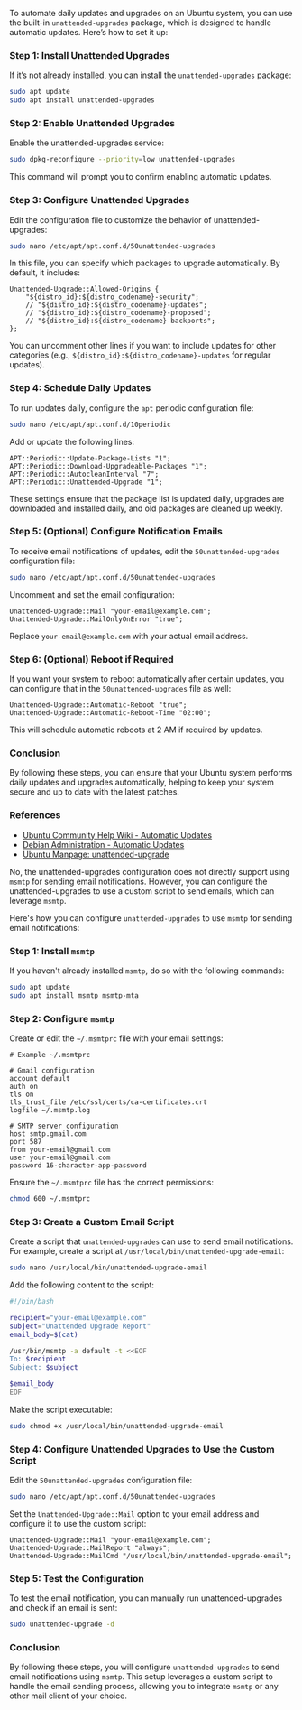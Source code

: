 To automate daily updates and upgrades on an Ubuntu system, you can use the built-in `unattended-upgrades` package, which is designed to handle automatic updates. Here’s how to set it up:

### Step 1: Install Unattended Upgrades

If it’s not already installed, you can install the `unattended-upgrades` package:

```bash
sudo apt update
sudo apt install unattended-upgrades
```

### Step 2: Enable Unattended Upgrades

Enable the unattended-upgrades service:

```bash
sudo dpkg-reconfigure --priority=low unattended-upgrades
```

This command will prompt you to confirm enabling automatic updates.

### Step 3: Configure Unattended Upgrades

Edit the configuration file to customize the behavior of unattended-upgrades:

```bash
sudo nano /etc/apt/apt.conf.d/50unattended-upgrades
```

In this file, you can specify which packages to upgrade automatically. By default, it includes:

```plaintext
Unattended-Upgrade::Allowed-Origins {
    "${distro_id}:${distro_codename}-security";
    // "${distro_id}:${distro_codename}-updates";
    // "${distro_id}:${distro_codename}-proposed";
    // "${distro_id}:${distro_codename}-backports";
};
```

You can uncomment other lines if you want to include updates for other categories (e.g., `${distro_id}:${distro_codename}-updates` for regular updates).

### Step 4: Schedule Daily Updates

To run updates daily, configure the `apt` periodic configuration file:

```bash
sudo nano /etc/apt/apt.conf.d/10periodic
```

Add or update the following lines:

```plaintext
APT::Periodic::Update-Package-Lists "1";
APT::Periodic::Download-Upgradeable-Packages "1";
APT::Periodic::AutocleanInterval "7";
APT::Periodic::Unattended-Upgrade "1";
```

These settings ensure that the package list is updated daily, upgrades are downloaded and installed daily, and old packages are cleaned up weekly.

### Step 5: (Optional) Configure Notification Emails

To receive email notifications of updates, edit the `50unattended-upgrades` configuration file:

```bash
sudo nano /etc/apt/apt.conf.d/50unattended-upgrades
```

Uncomment and set the email configuration:

```plaintext
Unattended-Upgrade::Mail "your-email@example.com";
Unattended-Upgrade::MailOnlyOnError "true";
```

Replace `your-email@example.com` with your actual email address.

### Step 6: (Optional) Reboot if Required

If you want your system to reboot automatically after certain updates, you can configure that in the `50unattended-upgrades` file as well:

```plaintext
Unattended-Upgrade::Automatic-Reboot "true";
Unattended-Upgrade::Automatic-Reboot-Time "02:00";
```

This will schedule automatic reboots at 2 AM if required by updates.

### Conclusion

By following these steps, you can ensure that your Ubuntu system performs daily updates and upgrades automatically, helping to keep your system secure and up to date with the latest patches.

### References
- [Ubuntu Community Help Wiki - Automatic Updates](https://help.ubuntu.com/community/AutomaticUpdates)
- [Debian Administration - Automatic Updates](https://www.debian-administration.org/article/162/Automatic_Updates_with_Unattended_Upgrades)
- [Ubuntu Manpage: unattended-upgrade](https://manpages.ubuntu.com/manpages/bionic/man8/unattended-upgrade.8.html)

No, the unattended-upgrades configuration does not directly support using `msmtp` for sending email notifications. However, you can configure the unattended-upgrades to use a custom script to send emails, which can leverage `msmtp`.

Here's how you can configure `unattended-upgrades` to use `msmtp` for sending email notifications:

### Step 1: Install `msmtp`

If you haven't already installed `msmtp`, do so with the following commands:

```bash
sudo apt update
sudo apt install msmtp msmtp-mta
```

### Step 2: Configure `msmtp`

Create or edit the `~/.msmtprc` file with your email settings:

```plaintext
# Example ~/.msmtprc

# Gmail configuration
account default
auth on
tls on
tls_trust_file /etc/ssl/certs/ca-certificates.crt
logfile ~/.msmtp.log

# SMTP server configuration
host smtp.gmail.com
port 587
from your-email@gmail.com
user your-email@gmail.com
password 16-character-app-password
```

Ensure the `~/.msmtprc` file has the correct permissions:

```bash
chmod 600 ~/.msmtprc
```

### Step 3: Create a Custom Email Script

Create a script that `unattended-upgrades` can use to send email notifications. For example, create a script at `/usr/local/bin/unattended-upgrade-email`:

```bash
sudo nano /usr/local/bin/unattended-upgrade-email
```

Add the following content to the script:

```bash
#!/bin/bash

recipient="your-email@example.com"
subject="Unattended Upgrade Report"
email_body=$(cat)

/usr/bin/msmtp -a default -t <<EOF
To: $recipient
Subject: $subject

$email_body
EOF
```

Make the script executable:

```bash
sudo chmod +x /usr/local/bin/unattended-upgrade-email
```

### Step 4: Configure Unattended Upgrades to Use the Custom Script

Edit the `50unattended-upgrades` configuration file:

```bash
sudo nano /etc/apt/apt.conf.d/50unattended-upgrades
```

Set the `Unattended-Upgrade::Mail` option to your email address and configure it to use the custom script:

```plaintext
Unattended-Upgrade::Mail "your-email@example.com";
Unattended-Upgrade::MailReport "always";
Unattended-Upgrade::MailCmd "/usr/local/bin/unattended-upgrade-email";
```

### Step 5: Test the Configuration

To test the email notification, you can manually run unattended-upgrades and check if an email is sent:

```bash
sudo unattended-upgrade -d
```

### Conclusion

By following these steps, you will configure `unattended-upgrades` to send email notifications using `msmtp`. This setup leverages a custom script to handle the email sending process, allowing you to integrate `msmtp` or any other mail client of your choice.

